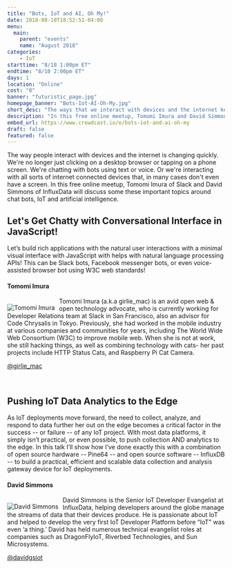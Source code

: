 ```yaml
---
title: "Bots, IoT and AI, Oh My!"
date: 2018-08-10T18:52:51-04:00
menu:
  main:
    parent: "events"
    name: "August 2018"
categories:
    - IoT
starttime: "8/10 1:00pm ET"
endtime: "8/10 2:00pm ET"
days: 1
location: "Online"
cost: "0"
banner: "futuristic_page.jpg"
homepage_banner: "Bots-Iot-AI-Oh-My.jpg"
short_desc: "The ways that we interact with devices and the internet keeps changing."
description: "In this free online meetup, Tomomi Imura and David Simmons explore new ways of interacting with devices and the internet such as chat bots and the internet of things."
embed_url: https://www.crowdcast.io/e/bots-iot-and-ai-oh-my
draft: false
featured: false
---
```


The way people interact with devices and the internet is changing quickly. We're no longer just clicking on a desktop browser or tapping on a phone screen. We're chatting with bots using text or voice. Or we're interacting with all sorts of internet connected devices that, in many cases don't even have a screen. In this free online meetup, Tomomi Imura of Slack and David Simmons of InfluxData will discuss some these important topics around chat bots, IoT and artificial intelligence.

## Let's Get Chatty with Conversational Interface in JavaScript!

Let’s build rich applications with the natural user interactions with a minimal visual interface with JavaScript with helps with natural language processing APIs! This can be Slack bots, Facebook messenger bots, or even voice-assisted browser bot using W3C web standards!

#### Tomomi Imura

<img src="/img/speakers/tomomiimura.jpg" style="float:left;margin-right: 10px;margin-top: 15px;" alt="Tomomi Imura">

Tomomi Imura (a.k.a girlie_mac) is an avid open web & open technology advocate, who is currently working for Developer Relations team at Slack in San Francisco, also an advisor for Code Chrysalis in Tokyo. Previously, she had worked in the mobile industry at various companies and communities for years, including The World Wide Web Consortium (W3C) to improve mobile web. When she is not at work, she still hacking things, as well as combining technology with cats- her past projects include HTTP Status Cats, and Raspberry Pi Cat Camera.

<i class="fa fa-twitter" aria-hidden="true"></i> [@girlie_mac](https://twitter.com/girlie_mac)

<br style="clear:both;">

## Pushing IoT Data Analytics to the Edge

As IoT deployments move forward, the need to collect, analyze, and respond to data further her out on the edge becomes a critical factor in the success -- or failure -- of any IoT project. With most data platforms, it simply isn’t practical, or even possible, to push collection AND analytics to the edge. In this talk I’ll show how I’ve done exactly this with a combination of open source hardware -- Pine64 -- and open source software -- InfluxDB -- to build a practical, efficient and scalable data collection and analysis gateway device for IoT deployments.

#### David Simmons

<img src="/img/speakers/davidsimmons.jpeg" style="float:left;margin-right: 10px;margin-top: 15px;" alt="David Simmons">

David Simmons is the Senior IoT Developer Evangelist at InfluxData, helping developers around the globe manage the streams of data that their devices produce. He is passionate about IoT and helped to develop the very first IoT Developer Platform before “IoT” was even ‘a thing.’ David has held numerous technical evangelist roles at companies such as DragonFlyIoT, Riverbed Technologies, and Sun Microsystems.

<i class="fa fa-twitter" aria-hidden="true"></i> [@davidgsiot](https://twitter.com/davidgsiot)